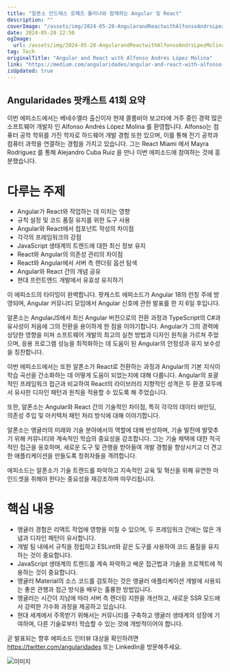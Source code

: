 ```yaml
---
title: "알폰소 안드레스 로페즈 몰리나와 함께하는 Angular 및 React"
description: ""
coverImage: "/assets/img/2024-05-20-AngularandReactwithAlfonsoAndrsLpezMolina_0.png"
date: 2024-05-20 22:50
ogImage:
  url: /assets/img/2024-05-20-AngularandReactwithAlfonsoAndrsLpezMolina_0.png
tag: Tech
originalTitle: "Angular and React with Alfonso Andrés López Molina"
link: "https://medium.com/angularidades/angular-and-react-with-alfonso-andr%C3%A9s-l%C3%B3pez-molina-9800b7da66b3"
isUpdated: true
---
```


## Angularidades 팟캐스트 41회 요약

이번 에피소드에서는
베네수엘라 출신이자 현재 콜롬비아 보고타에 거주 중인 경력 많은 소프트웨어 개발자 인
Alfonso Andrés López Molina
를 환영합니다. Alfonso는 컴퓨터 공학 학위를 가진 학자로 하드웨어 개발 경험 또한 있으며, 이를 통해 전기 공학과 컴퓨터 과학을 연결하는 경험을 가지고 있습니다. 그는
React Miami
에서
Mayra Rodriguez
를 통해
Alejandro Cuba Ruiz
을 만나 이번 에피소드에 참여하는 것에 흥분했습니다.

# 다루는 주제

- Angular가 React와 작업하는 데 미치는 영향
- 규칙 설정 및 코드 품질 유지를 위한 도구 사용
- Angular와 React에서 컴포넌트 작성의 차이점
- 각각의 프레임워크의 강점
- JavaScript 생태계의 트렌드에 대한 최신 정보 유지
- React와 Angular의 의존성 관리의 차이점
- React와 Angular에서 서버 측 렌더링 옵션 탐색
- Angular와 React 간의 개념 공유
- 현대 프런트엔드 개발에서 유효성 유지하기

<!-- seedividend - 사각형 -->

<ins class="adsbygoogle"
     style="display:block"
     data-ad-client="ca-pub-4877378276818686"
     data-ad-slot="1898504329"
     data-ad-format="auto"
     data-full-width-responsive="true"></ins>

<script>
     (adsbygoogle = window.adsbygoogle || []).push({});
</script>

이 에피소드의 타이밍이 완벽합니다. 팟캐스트 에피소드가 Angular 18의 런칭 주에 방영되며, Angular 커뮤니티 모임에서 Angular 신호에 관한 발표를 한 지 6일 후입니다.

알폰소는 AngularJS에서 최신 Angular 버전으로의 전환 과정과 TypeScript의 C#과 유사성이 처음에 그의 전환을 용이하게 한 점을 이야기합니다. Angular가 그의 경력에 상당한 영향을 미쳐 소프트웨어 개발의 최고의 실천 방법과 디자인 원칙을 가르쳐 주었으며, 응용 프로그램 성능을 최적화하는 데 도움이 된 Angular의 안정성과 유지 보수성을 칭찬합니다.

이번 에피소드에서는 또한 알폰소가 React로 전환하는 과정과 Angular의 기본 지식이 학습 곡선을 간소화하는 데 어떻게 도움이 되었는지에 대해 다룹니다. Angular의 포괄적인 프레임워크 접근과 비교하여 React의 라이브러리 지향적인 성격은 두 환경 모두에서 유사한 디자인 패턴과 원칙을 적용할 수 있도록 해 주었습니다.

또한, 알폰소는 Angular와 React 간의 기술적인 차이점, 특히 각각의 데이터 바인딩, 의존성 주입 및 아키텍처 패턴 처리 방식에 대해 이야기합니다.

<!-- seedividend - 사각형 -->

<ins class="adsbygoogle"
     style="display:block"
     data-ad-client="ca-pub-4877378276818686"
     data-ad-slot="1898504329"
     data-ad-format="auto"
     data-full-width-responsive="true"></ins>

<script>
     (adsbygoogle = window.adsbygoogle || []).push({});
</script>

알폰소는 앵귤러의 미래와 기술 분야에서의 역할에 대해 반성하며, 기술 발전에 발맞추기 위해 커뮤니티와 계속적인 학습의 중요성을 강조합니다. 그는 기술 채택에 대한 적극적인 접근을 옹호하며, 새로운 도구 및 관행을 받아들여 개발 경험을 향상시키고 더 견고한 애플리케이션을 만들도록 청취자들을 격려합니다.

에피소드는 알폰소가 기술 트렌드를 파악하고 지속적인 교육 및 혁신을 위해 유연한 마인드셋을 취해야 한다는 중요성을 재강조하며 마무리됩니다.

# 핵심 내용

- 앵귤러 경험은 리액트 작업에 영향을 미칠 수 있으며, 두 프레임워크 간에는 많은 개념과 디자인 패턴이 유사합니다.
- 개발 팀 내에서 규칙을 정립하고 ESLint와 같은 도구를 사용하여 코드 품질을 유지하는 것이 중요합니다.
- JavaScript 생태계의 트렌드를 계속 파악하고 배운 접근법과 기술을 프로젝트에 적용하는 것이 중요합니다.
- 앵귤러 Material의 소스 코드를 검토하는 것은 앵귤러 애플리케이션 개발에 사용되는 좋은 관행과 접근 방식을 배우는 훌륭한 방법입니다.
- 앵귤러는 시간이 지남에 따라 서버 측 렌더링 지원을 개선하고, 새로운 SSR 모드에서 강력한 가수화 과정을 제공하고 있습니다.
- 현대 세계에서 주목받기 위해서는 커뮤니티를 구축하고 앵귤러 생태계의 성장에 기여하며, 다른 기술로부터 학습할 수 있는 것에 개방적이어야 합니다.

<!-- seedividend - 사각형 -->

<ins class="adsbygoogle"
     style="display:block"
     data-ad-client="ca-pub-4877378276818686"
     data-ad-slot="1898504329"
     data-ad-format="auto"
     data-full-width-responsive="true"></ins>

<script>
     (adsbygoogle = window.adsbygoogle || []).push({});
</script>

곧 발표되는 향후 에피소드 인터뷰 대상을 확인하려면 https://twitter.com/angularidades 또는 LinkedIn을 방문해주세요.

![이미지](/assets/img/2024-05-20-AngularandReactwithAlfonsoAndrsLópezMolina_0.png)

